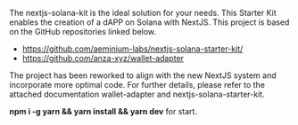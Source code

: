 The nextjs-solana-kit is the ideal solution for your needs.
This Starter Kit enables the creation of a dAPP on Solana with NextJS.
This project is based on the GitHub repositories linked below.
* https://github.com/aeminium-labs/nextjs-solana-starter-kit/
* https://github.com/anza-xyz/wallet-adapter
  
The project has been reworked to align with the new NextJS system and incorporate more optimal code. For further details, please refer to the attached documentation wallet-adapter and nextjs-solana-starter-kit.

**npm i -g yarn && yarn install && yarn dev** for start.
